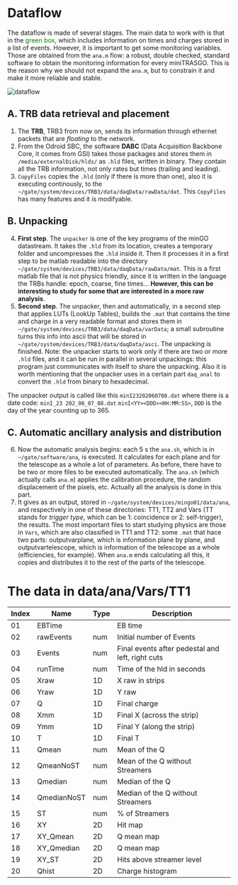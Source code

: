 # Dataflow
The dataflow is made of several stages. The main data to work with is that in the <span style="color:green"> green box</span>, which includes information on times and charges stored in a list of events. However, it is important to get some monitoring variables. Those are obtained from the `ana.m` flow: a robust, double checked, standard software to obtain the monitoring information for every miniTRASGO. This is the reason why we should not expand the `ana.m`, but to constrain it and make it more reliable and stable.

![dataflow](https://github.com/cayesoneira/miniTRASGO-documentation/assets/93153458/55e06b82-e38a-4bbf-a4fb-b103b728e888)

## A. TRB data retrieval and placement
1. The **TRB**, TRB3 from now on, sends its information through ethernet packets that are *floating* to the network.
2. From the Odroid SBC, the software **DABC** (Data Acquisition Backbone Core, it comes from GSI) takes those packages and stores them in `/media/externalDisk/hlds/` as `.hld` files, written in binary. They contain all the TRB information, not only rates but times (trailing and leading).
3. `CopyFiles` copies the `.hld` (only if there is more than one), also it is executing continously, to the `~/gate/system/devices/TRB3/data/daqData/rawData/dat`. This `CopyFiles` has many features and it is modifyable.

## B. Unpacking
4. **First step**. The `unpacker` is one of the key programs of the minGO datastream. It takes the `.hld` from its location, creates a temporary folder and uncompresses the `.hld` inside it. Then it processes it in a first step to be matlab readable into the directory `~/gate/system/devices/TRB3/data/daqData/rawData/mat`. This is a first matlab file that is not physics friendly, since it is written in the language the TRBs handle: epoch, coarse, fine times... **However, this can be interesting to study for some that are interested in a more raw analysis**.
5. **Second step**. The unpacker, then and automatically, in a second step that applies LUTs (LookUp Tables), builds the `.mat` that contains the time and charge in a very readable format and stores them in `~/gate/system/devices/TRB3/data/daqData/varData`; a small subroutine turns this info into ascii that will be stored in `~/gate/system/devices/TRB3/data/daqData/asci`. The unpacking is finished. Note: the unpacker starts to work only if there are two or more `.hld` files, and it can be run in parallel in several unpackings: this program just communicates with itself to share the unpacking. Also it is worth mentioning that the unpacker uses in a certain part `daq_anal` to convert the `.hld` from binary to hexadecimal.

The unpacker output is called like this `minI23202060708.dat` where there is a date code: `minI_23 202_06_07_08.dat` `minI<YY><DDD><HH:MM:SS>`, `DDD` is the day of the year counting up to 365.

## C. Automatic ancillary analysis and distribution
6. Now the automatic analysis begins: each 5 s the `ana.sh`, which is in `~/gate/software/ana`, is executed. It calculates for each plane and for the telescope as a whole a lot of parameters. As before, there have to be two or more files to be executed automatically. The `ana.sh` (which actually calls `ana.m`) applies the calibration procedure, the random displacement of the pixels, etc. Actually all the analysis is done in this part.
7. It gives as an output, stored in `~/gate/system/devices/mingo01/data/ana`, and respectively in one of these directories: TT1, TT2 and Vars (TT stands for *trigger type*, which can be 1: coincidence or 2: self-trigger), the results. The most important files to start studying physics are those in `Vars`, which are also classified in TT1 and TT2: some `.mat` that hace two parts: outputvarplane, which is information plane by plane, and outputvartelescope, which is information of the telescope as a whole (efficiencies, for example). When `ana.m` ends calculating all this, it copies and distributes it to the rest of the parts of the telescope.

# The data in data/ana/Vars/TT1

| Index | Name         | Type | Description                                          |
|-------|--------------|------|------------------------------------------------------|
| 01    | EBTime       |      | EB time                                              |
| 02    | rawEvents    | num  | Initial number of Events                             |
| 03    | Events       | num  | Final events after pedestal and left, right cuts    |
| 04    | runTime      | num  | Time of the hld in seconds                          |
| 05    | Xraw         | 1D   | X raw in strips                                      |
| 06    | Yraw         | 1D   | Y raw                                                |
| 07    | Q            | 1D   | Final charge                                         |
| 08    | Xmm          | 1D   | Final X (across the strip)                           |
| 09    | Ymm          | 1D   | Final Y (along the strip)                            |
| 10    | T            | 1D   | Final T                                              |
| 11    | Qmean        | num  | Mean of the Q                                        |
| 12    | QmeanNoST    | num  | Mean of the Q without Streamers                     |
| 13    | Qmedian      | num  | Median of the Q                                      |
| 14    | QmedianNoST  | num  | Median of the Q without Streamers                   |
| 15    | ST           | num  | % of Streamers                                       |
| 16    | XY           | 2D   | Hit map                                              |
| 17    | XY_Qmean     | 2D   | Q mean map                                           |
| 18    | XY_Qmedian   | 2D   | Q mean map                                           |
| 19    | XY_ST        | 2D   | Hits above streamer level                            |
| 20    | Qhist        | 2D   | Charge histogram                                     |
